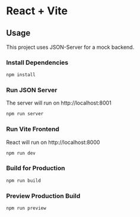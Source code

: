 # React + Vite
## Usage

This project uses JSON-Server for a mock backend.

### Install Dependencies

```bash
npm install
```

### Run JSON Server

The server will run on http://localhost:8001

```bash
npm run server
```

### Run Vite Frontend

React will run on http://localhost:8000

```bash
npm run dev
```

### Build for Production

```bash
npm run build
```

### Preview Production Build

```bash
npm run preview
```
